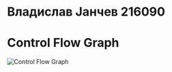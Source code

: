 # Владислав Јанчев 216090
# Control Flow Graph


![Control Flow Graph](https://github.com/vjancev/SI_2024_lab2_216090/assets/164734421/d0b15681-e1ac-4f7e-a4fb-13eb19e07d8e)
